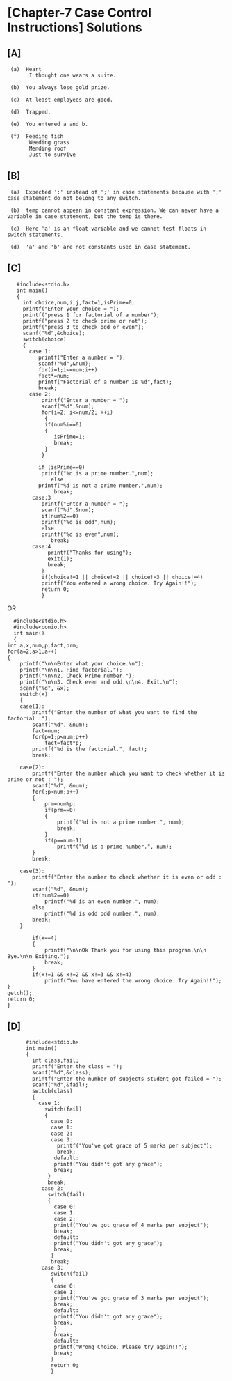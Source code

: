 # [Chapter-7 Case Control Instructions] Solutions

## [A]

     (a)  Heart
           I thought one wears a suite.
     
     (b)  You always lose gold prize.
     
     (c)  At least employees are good.
     
     (d)  Trapped.
     
     (e)  You entered a and b.
     
     (f)  Feeding fish
           Weeding grass
           Mending roof
           Just to survive
           
## [B]

     (a)  Expected ':' instead of ';' in case statements because with ';' case statement do not belong to any switch.
     
     (b)  temp cannot appean in constant expression. We can never have a variable in case statement, but the temp is there.
     
     (c)  Here 'a' is an float variable and we cannot test floats in switch statements.
     
     (d)  'a' and 'b' are not constants used in case statement.
      
## [C]

       #include<stdio.h>
       int main()
       {
         int choice,num,i,j,fact=1,isPrime=0;
         printf("Enter your choice = ");
         printf("press 1 for factorial of a number");
         printf("press 2 to check prime or not");
         printf("press 3 to check odd or even");
         scanf("%d",&choice);
         switch(choice)
         {
           case 1:
              printf("Enter a number = ");
              scanf("%d",&num);
              for(i=1;i<=num;i++)
              fact*=num;
              printf("Factorial of a number is %d",fact);
              break;
           case 2:
               printf("Enter a number = ");
               scanf("%d",&num);
               for(i=2; i<=num/2; ++i)
                {
                if(num%i==0)
                {
                   isPrime=1;
                   break;
                }
               }

              if (isPrime==0)
               printf("%d is a prime number.",num);
                  else
              printf("%d is not a prime number.",num);
                   break;
            case:3
               printf("Enter a number = ");
               scanf("%d",&num);
               if(num%2==0)
               printf("%d is odd",num);
               else
               printf("%d is even",num);
                  break;
            case:4
                 printf("Thanks for using");
                 exit(1);
                 break;
               }
               if(choice!=1 || choice!=2 || choice!=3 || choice!=4)
               printf("You entered a wrong choice. Try Again!!");
               return 0;
               }
         
   OR
   
      #include<stdio.h>
      #include<conio.h>
      int main()
      {
    int a,x,num,p,fact,prm;
    for(a=2;a>1;a++)
    {
        printf("\n\nEnter what your choice.\n");
        printf("\n\n1. Find factorial.");
        printf("\n\n2. Check Prime number.");
        printf("\n\n3. Check even and odd.\n\n4. Exit.\n");
        scanf("%d", &x);
        switch(x)
        {
        case(1):
            printf("Enter the number of what you want to find the factorial :");
            scanf("%d", &num);
            fact=num;
            for(p=1;p<num;p++)
                fact=fact*p;
            printf("%d is the factorial.", fact);
            break;
            
        case(2):
            printf("Enter the number which you want to check whether it is prime or not : ");
            scanf("%d", &num);
            for(;p<num;p++)
            {
                prm=num%p;
                if(prm==0)
                {
                    printf("%d is not a prime number.", num);
                    break;	
                }
                if(p==num-1)
                    printf("%d is a prime number.", num);
            }
            break;
            
        case(3):
            printf("Enter the number to check whether it is even or odd : ");
            scanf("%d", &num);
            if(num%2==0)
                printf("%d is an even number.", num);
            else
                printf("%d is odd odd number.", num);
            break;
    	}
            
            if(x==4)
            {
                printf("\n\nOk Thank you for using this program.\n\n Bye.\n\n Exiting.");
                break;
            }
            if(x!=1 && x!=2 && x!=3 && x!=4)
                printf("You have entered the wrong choice. Try Again!!");
    }
    getch();
    return 0;
    }

## [D]

          #include<stdio.h>
          int main()
          {
            int class,fail;
            printf("Enter the class = ");
            scanf("%d",&class);
            printf("Enter the number of subjects student got failed = ");
            scanf("%d",&fail);
            switch(class)
            {
              case 1:
                switch(fail)
                {
                  case 0:
                  case 1:
                  case 2:
                  case 3:
                    printf("You've got grace of 5 marks per subject");
                    break;
                   default:
                   printf("You didn't got any grace");
                   break;
                 }
                 break;
               case 2:
                 switch(fail)
                 {
                   case 0:
                   case 1:
                   case 2:
                   printf("You've got grace of 4 marks per subject");
                   break;
                   default:
                   printf("You didn't got any grace");
                   break;
                  }
                  break;
               case 3:
                  switch(fail)
                  {
                   case 0:
                   case 1:
                   printf("You've got grace of 3 marks per subject");
                   break;
                   default:
                   printf("You didn't got any grace");
                   break;
                   }
                   break;
                   default:
                   printf("Wrong Choice. Please try again!!");
                   break;
                  }  
                  return 0;
                  }


     
         
